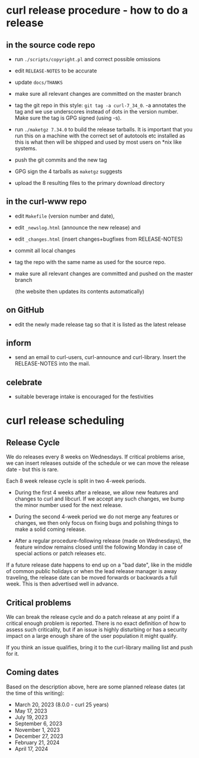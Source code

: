 curl release procedure - how to do a release
============================================

in the source code repo
-----------------------

- run `./scripts/copyright.pl` and correct possible omissions

- edit `RELEASE-NOTES` to be accurate

- update `docs/THANKS`

- make sure all relevant changes are committed on the master branch

- tag the git repo in this style: `git tag -a curl-7_34_0`. -a annotates the
  tag and we use underscores instead of dots in the version number. Make sure
  the tag is GPG signed (using -s).

- run `./maketgz 7.34.0` to build the release tarballs. It is important that
  you run this on a machine with the correct set of autotools etc installed
  as this is what then will be shipped and used by most users on \*nix like
  systems.

- push the git commits and the new tag

- GPG sign the 4 tarballs as `maketgz` suggests

- upload the 8 resulting files to the primary download directory

in the curl-www repo
--------------------

- edit `Makefile` (version number and date),

- edit `_newslog.html` (announce the new release) and

- edit `_changes.html` (insert changes+bugfixes from RELEASE-NOTES)

- commit all local changes

- tag the repo with the same name as used for the source repo.

- make sure all relevant changes are committed and pushed on the master branch

  (the website then updates its contents automatically)

on GitHub
---------

- edit the newly made release tag so that it is listed as the latest release

inform
------

- send an email to curl-users, curl-announce and curl-library. Insert the
  RELEASE-NOTES into the mail.

celebrate
---------

- suitable beverage intake is encouraged for the festivities

curl release scheduling
=======================

Release Cycle
-------------

We do releases every 8 weeks on Wednesdays. If critical problems arise, we can
insert releases outside of the schedule or we can move the release date - but
this is rare.

Each 8 week release cycle is split in two 4-week periods.

- During the first 4 weeks after a release, we allow new features and changes
  to curl and libcurl. If we accept any such changes, we bump the minor number
  used for the next release.

- During the second 4-week period we do not merge any features or changes, we
  then only focus on fixing bugs and polishing things to make a solid coming
  release.

- After a regular procedure-following release (made on Wednesdays), the
  feature window remains closed until the following Monday in case of special
  actions or patch releases etc.

If a future release date happens to end up on a "bad date", like in the middle
of common public holidays or when the lead release manager is away traveling,
the release date can be moved forwards or backwards a full week. This is then
advertised well in advance.

Critical problems
-----------------

We can break the release cycle and do a patch release at any point if a
critical enough problem is reported. There is no exact definition of how to
assess such criticality, but if an issue is highly disturbing or has a
security impact on a large enough share of the user population it might
qualify.

If you think an issue qualifies, bring it to the curl-library mailing list and
push for it.

Coming dates
------------

Based on the description above, here are some planned release dates (at the
time of this writing):

- March 20, 2023 (8.0.0 - curl 25 years)
- May 17, 2023
- July 19, 2023
- September 6, 2023
- November 1, 2023
- December 27, 2023
- February 21, 2024
- April 17, 2024
